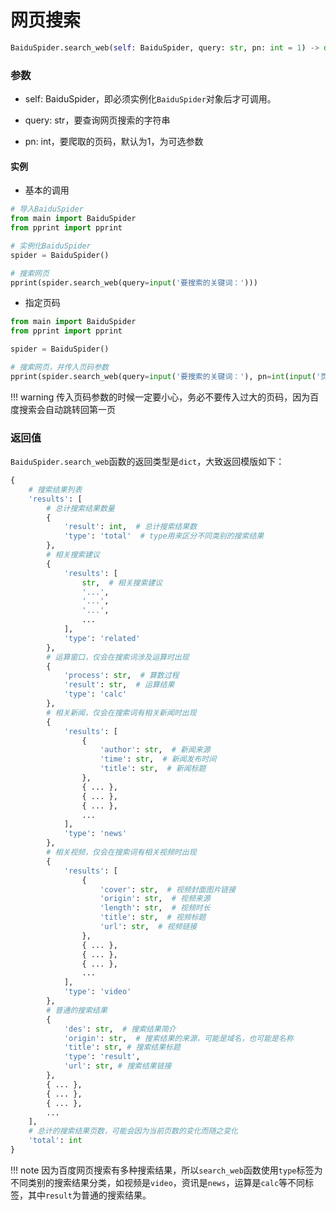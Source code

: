 # 网页搜索

```python
BaiduSpider.search_web(self: BaiduSpider, query: str, pn: int = 1) -> dict
```

### 参数

- self: BaiduSpider，即必须实例化`BaiduSpider`对象后才可调用。

- query: str，要查询网页搜索的字符串

- pn: int，要爬取的页码，默认为1，为可选参数

#### 实例

- 基本的调用

```python
# 导入BaiduSpider
from main import BaiduSpider
from pprint import pprint

# 实例化BaiduSpider
spider = BaiduSpider()

# 搜索网页
pprint(spider.search_web(query=input('要搜索的关键词：')))
```

- 指定页码

```python
from main import BaiduSpider
from pprint import pprint

spider = BaiduSpider()

# 搜索网页，并传入页码参数
pprint(spider.search_web(query=input('要搜索的关键词：'), pn=int(input('页码：'))))
```

!!! warning
    传入页码参数的时候一定要小心，务必不要传入过大的页码，因为百度搜索会自动跳转回第一页

### 返回值

`BaiduSpider.search_web`函数的返回类型是`dict`，大致返回模版如下：

```python
{
    # 搜索结果列表
    'results': [
        # 总计搜索结果数量
        {
            'result': int,  # 总计搜索结果数
            'type': 'total'  # type用来区分不同类别的搜索结果
        },
        # 相关搜索建议
        {
            'results': [
                str,  # 相关搜索建议
                '...',
                '...',
                '...',
                ...
            ],
            'type': 'related'
        },
        # 运算窗口，仅会在搜索词涉及运算时出现
        {
            'process': str,  # 算数过程
            'result': str,  # 运算结果
            'type': 'calc'
        },
        # 相关新闻，仅会在搜索词有相关新闻时出现
        {
            'results': [
                {
                    'author': str,  # 新闻来源
                    'time': str,  # 新闻发布时间
                    'title': str,  # 新闻标题
                },
                { ... },
                { ... },
                { ... },
                ...
            ],
            'type': 'news'
        },
        # 相关视频，仅会在搜索词有相关视频时出现
        {
            'results': [
                {
                    'cover': str,  # 视频封面图片链接
                    'origin': str,  # 视频来源
                    'length': str,  # 视频时长
                    'title': str,  # 视频标题
                    'url': str,  # 视频链接
                },
                { ... },
                { ... },
                { ... },
                ...
            ],
            'type': 'video'
        },
        # 普通的搜索结果
        {
            'des': str,  # 搜索结果简介
            'origin': str,  # 搜索结果的来源，可能是域名，也可能是名称
            'title': str, # 搜索结果标题
            'type': 'result',
            'url': str, # 搜索结果链接
        },
        { ... },
        { ... },
        { ... },
        ...
    ],
    # 总计的搜索结果页数，可能会因为当前页数的变化而随之变化
    'total': int
}
```

!!! note
    因为百度网页搜索有多种搜索结果，所以`search_web`函数使用`type`标签为不同类别的搜索结果分类，如视频是`video`，资讯是`news`，运算是`calc`等不同标签，其中`result`为普通的搜索结果。
